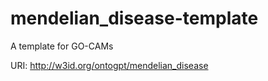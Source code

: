 # mendelian_disease-template

A template for GO-CAMs

URI: http://w3id.org/ontogpt/mendelian_disease


